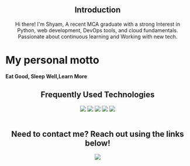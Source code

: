 <br>
<h2 align="center">Introduction</h2>

<p align="center">Hi there! I'm Shyam, A recent MCA graduate with a strong Interest in Python, web development, DevOps tools, and cloud fundamentals. Passionate about continuous learning and Working with new tech.</p>

<h1>My personal motto</h1>
<b>Eat Good, Sleep Well,Learn More</b>

<br>
<h2 align="center">Frequently Used Technologies</h2>

<div align="center">
  <img src="https://img.shields.io/badge/Java-ED8B00?style=for-the-badge&logo=java&logoColor=white">  
  <img src="https://img.shields.io/badge/Python%20-%23E34F26.svg?&style=for-the-badge&logo=Python&logoColor=white">
  <img src="https://img.shields.io/badge/React-61DAFB?style=for-the-badge&logo=react&logoColor=white">
  <img src="https://img.shields.io/badge/MongoDB-47A248?style=for-the-badge&logo=mongodb&logoColor=white">
  <img src="https://img.shields.io/badge/SQL-4479A1?style=for-the-badge&logo=sql&logoColor=white">
  <!-- Add more technology badges as needed -->
</div>

<br>
<h2 align="center">Need to contact me? Reach out using the links below!</h2>
<p align="center">
  <a href="https://www.linkedin.com/in/shyam-m-aa9026240"><img src="https://img.shields.io/badge/linkedin-%230077B5.svg?&style=for-the-badge&logo=linkedin&logoColor=white"/></a>
  <!-- Add more contact links if available -->
</p>

